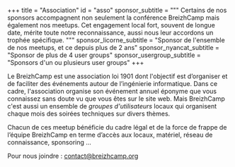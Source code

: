 +++
title = "Association"
id = "asso"
sponsor_subtitle = """
    Certains de nos sponsors accompagnent non seulement la conférence BreizhCamp mais également nos meetups. Cet engagement local fort, souvent de longue date, mérite toute notre reconnaissance, aussi nous leur accordons un trophée spécifique.
    """
sponsor_licorne_subtitle = "Sponsor de l'ensemble de nos meetups, et ce depuis plus de 2 ans"
sponsor_nyancat_subtitle = "Sponsor de plus de 4 user groups"
sponsor_usergroup_subtitle = "Sponsors d'un ou plusieurs user groups"
+++

Le BreizhCamp est une association loi 1901 dont l'objectif est d’organiser et de faciliter des événements autour de l’ingénierie informatique. Dans ce cadre, l'association organise son événement annuel éponyme que vous connaissez sans doute vu que vous êtes sur le site web. Mais BreizhCamp c'est aussi un ensemble de _groupes d'utilisateurs_ locaux qui organisent chaque mois des soirées techniques sur divers thèmes.

Chacun de ces meetup bénéficie du cadre légal et de la force de frappe de l’équipe BreizhCamp en terme d’accès aux locaux, matériel, réseau de connaissance, sponsoring ...

Pour nous joindre : contact@breizhcamp.org



